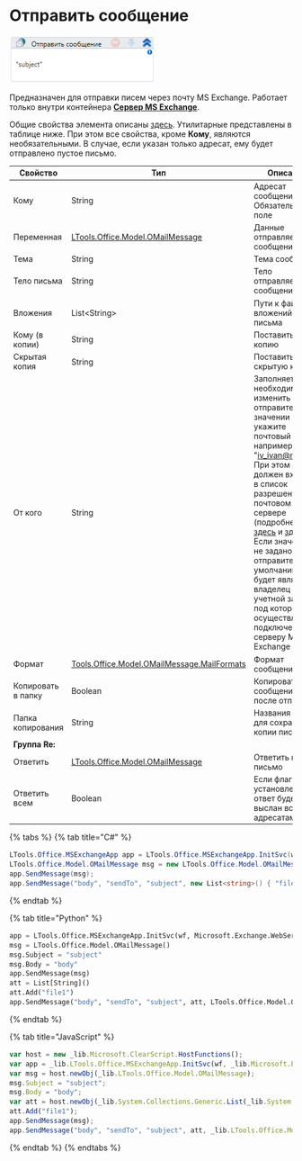 # Отправить сообщение

![](<../../../../.gitbook/assets/image (262).png>)

Предназначен для отправки писем через почту MS Exchange. Работает только внутри контейнера [**Сервер MS Exchange**](https://docs.primo-rpa.ru/primo-rpa/g_elements/el_basic/els_mail/els_exchange/el_connect).

Общие свойства элемента описаны [здесь](https://docs.primo-rpa.ru/primo-rpa/primo-studio/process/elements). Утилитарные представлены в таблице ниже. При этом все свойства, кроме **Кому**, являются необязательными. В случае, если указан только адресат, ему будет отправлено пустое письмо.

| Свойство      | Тип                                                                        | Описание                       
| ------------- | -------------------------------------------------------------------------- | ------------------------------ 
| Кому          | String                                                                     | Адресат сообщения. Обязательное поле   
| Переменная    | [LTools.Office.Model.OMailMessage](../datatypes/omailmessage.md)           | Данные отправляемого сообщения 
| Тема          | String                                                                     | Тема сообщения                 
| Тело письма   | String                                                                     | Тело отправляемого сообщения   
| Вложения      | List\<String>                                                              | Пути к файлам вложений письма             
| Кому (в копии)| String                                                                     | Поставить в копию             
| Скрытая копия | String                                                                     | Поставить в скрытую копию     
| От кого       | String                                                                     | Заполняется при необходимости изменить отправителя. В значении укажите почтовый адрес, например: "iv_ivan@mail.ru". При этом адрес должен входить в список разрешенных на почтовом сервере (подробнее см. [здесь](https://docs.microsoft.com/ru-ru/microsoft-365/admin/email/add-another-email-alias-for-a-user?view=o365-worldwide) и [здесь](https://docs.microsoft.com/ru-ru/microsoft-365/admin/add-users/give-mailbox-permissions-to-another-user?view=o365-worldwide)). Если значение не задано, то отправителем по умолчанию будет являться владелец учетной записи, под которой осуществляется подключение к серверу MS Exchange      
| Формат        | [Tools.Office.Model.OMailMessage.MailFormats](../datatypes/mailformats.md) | Формат сообщения              
| Копировать в папку | Boolean                                                               | Копировать сообщение после отправки 
| Папка копирования  | String                                                                | Названия папки для сохранения копии письма  
| **Группа Re:**    |            |        
| Ответить      | [LTools.Office.Model.OMailMessage](../datatypes/omailmessage.md)           | Ответить на письмо             
| Ответить всем | Boolean                                                                    | Если флаг установлен, ответ будет выслан всем адресатам        


{% tabs %}
{% tab title="C#" %}
```csharp
LTools.Office.MSExchangeApp app = LTools.Office.MSExchangeApp.InitSvc(wf, Microsoft.Exchange.WebServices.Data.ExchangeVersion.Exchange2013_SP1, "server url", "login", "pass", "domain");
LTools.Office.Model.OMailMessage msg = new LTools.Office.Model.OMailMessage() { Subject = "subject", Body = "body" };
app.SendMessage(msg);
app.SendMessage("body", "sendTo", "subject", new List<string>() { "file1" }, LTools.Office.Model.OMailMessage.MailFormats.HTML);
```
{% endtab %}

{% tab title="Python" %}
```python
app = LTools.Office.MSExchangeApp.InitSvc(wf, Microsoft.Exchange.WebServices.Data.ExchangeVersion.Exchange2013_SP1, "server url", "login", "pass", "domain")
msg = LTools.Office.Model.OMailMessage() 
msg.Subject = "subject"
msg.Body = "body"
app.SendMessage(msg)
att = List[String]()
att.Add("file1")
app.SendMessage("body", "sendTo", "subject", att, LTools.Office.Model.OMailMessage.MailFormats.HTML)
```
{% endtab %}

{% tab title="JavaScript" %}
```javascript
var host = new _lib.Microsoft.ClearScript.HostFunctions();
var app = _lib.LTools.Office.MSExchangeApp.InitSvc(wf, _lib.Microsoft.Exchange.WebServices.Data.ExchangeVersion.Exchange2013_SP1, "server url", "login", "pass", "domain");
var msg = host.newObj(_lib.LTools.Office.Model.OMailMessage); 
msg.Subject = "subject";
msg.Body = "body";
var att = host.newObj(_lib.System.Collections.Generic.List(_lib.System.String));
att.Add("file1");
app.SendMessage(msg);
app.SendMessage("body", "sendTo", "subject", att, _lib.LTools.Office.Model.OMailMessage.MailFormats.HTML);
```
{% endtab %}
{% endtabs %}

